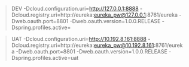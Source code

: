 > DEV
-Dcloud.configuration.uri=http://127.0.0.1:8888
-Dcloud.registry.uri=http://eureka:eureka_pw@127.0.0.1:8761/eureka
-Dweb.oauth.port=8801
-Dweb.oauth.version=1.0.0.RELEASE
-Dspring.profiles.active=

> UAT
-Dcloud.configuration.uri=http://10.192.8.161:8888
-Dcloud.registry.uri=http://eureka:eureka_pw@10.192.8.161:8761/eureka
-Dweb.oauth.port=8801
-Dweb.oauth.version=1.0.0.RELEASE
-Dspring.profiles.active=uat
